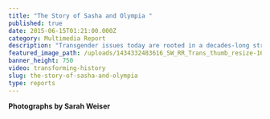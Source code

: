 ```yaml
---
title: "The Story of Sasha and Olympia "
published: true
date: 2015-06-15T01:21:00.000Z
category: Multimedia Report
description: "Transgender issues today are rooted in a decades-long struggle for inclusion. "
featured_image_path: /uploads/1434332483616_SW_RR_Trans_thumb_resize-1600px.jpg
banner_height: 750
video: transforming-history
slug: the-story-of-sasha-and-olympia
type: reports
---
```


**Photographs by Sarah Weiser**
